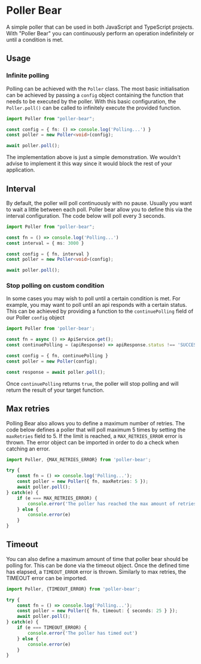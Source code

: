 # Poller Bear

A simple poller that can be used in both JavaScript and TypeScript projects. 
With "Poller Bear" you can continuously perform an operation indefinitely or until a condition is met.

## Usage

### Infinite polling
Polling can be achieved with the `Poller` class. The most basic initialisation can be achieved by 
passing a `config` object containing the function that needs to be executed by the poller. 
With this basic configuration, the `Poller.poll()` can be called to infinitely execute 
the provided function.

```typescript
import Poller from "poller-bear";

const config = { fn: () => console.log('Polling...') }
const poller = new Poller<void>(config);

await poller.poll();
```

The implementation above is just a simple demonstration. We wouldn't advise to implement it this way since it would
block the rest of your application.

## Interval
By default, the poller will poll continuously with no pause. Usually you want to wait a little between each poll.
Poller bear allow you to define this via the interval configuration. The code below will poll every 3 seconds.

```typescript
import Poller from "poller-bear";

const fn = () => console.log('Polling...')
const interval = { ms: 3000 }

const config = { fn, interval }
const poller = new Poller<void>(config);

await poller.poll();
```

### Stop polling on custom condition
In some cases you may wish to poll until a certain condition is met. For example, you may want to 
poll until an api responds with a certain status. This can be achieved by providing a function
to the `continuePolling` field of our Poller `config` object

```typescript
import Poller from 'poller-bear';

const fn = async () => ApiService.get();
const continuePolling = (apiResponse) => apiResponse.status !== 'SUCCESS'

const config = { fn, continuePolling }
const poller = new Poller(config);

const response = await poller.poll();
```

Once `continuePolling` returns `true`, the poller will stop polling and will return 
the result of your target function. 

## Max retries
Polling Bear also allows you to define a maximum number of retries. The code below defines a poller
that will poll maximum 5 times by setting the `maxRetries` field to 5. 
If the limit is reached, a `MAX_RETRIES_ERROR` error is thrown. The error object can be imported
in order to do a check when catching an error.

```typescript
import Poller, {MAX_RETRIES_ERROR} from 'poller-bear';

try {
    const fn = () => console.log('Polling...');
    const poller = new Poller({ fn, maxRetries: 5 });
    await poller.poll();
} catch(e) {
    if (e === MAX_RETRIES_ERROR) {
        console.error('The poller has reached the max amount of retries')
    } else {
        console.error(e)
    }
}
```

## Timeout
You can also define a maximum amount of time that poller bear should be polling for. This can be done via the timeout
object. Once the defined time has elapsed, a `TIMEOUT_ERROR` error is thrown. Similarly to max retries, the TIMEOUT error can be
imported.

```typescript
import Poller, {TIMEOUT_ERROR} from 'poller-bear';

try {
    const fn = () => console.log('Polling...');
    const poller = new Poller({ fn, timeout: { seconds: 25 } });
    await poller.poll();
} catch(e) {
    if (e === TIMEOUT_ERROR) {
        console.error('The poller has timed out')
    } else {
        console.error(e)
    }
}
```





